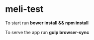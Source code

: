 # meli-test

To start run **bower install && npm install**




To serve the app run **gulp browser-sync**
